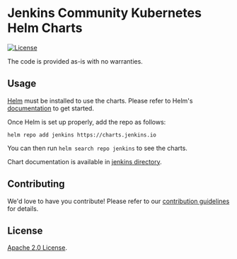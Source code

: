 # Jenkins Community Kubernetes Helm Charts

[![License](https://img.shields.io/badge/License-Apache%202.0-blue.svg)](https://opensource.org/licenses/Apache-2.0)

The code is provided as-is with no warranties.

## Usage

[Helm](https://helm.sh) must be installed to use the charts.
Please refer to Helm's [documentation](https://helm.sh/docs/) to get started.

Once Helm is set up properly, add the repo as follows:

```console
helm repo add jenkins https://charts.jenkins.io
```

You can then run `helm search repo jenkins` to see the charts.

<!-- Keep full URL links to repo files because this README syncs from main to gh-pages.  -->
Chart documentation is available in [jenkins directory](https://github.com/jenkinsci/helm-charts/blob/main/charts/jenkins/README.md).

## Contributing

<!-- Keep full URL links to repo files because this README syncs from main to gh-pages.  -->
We'd love to have you contribute! Please refer to our [contribution guidelines](https://github.com/jenkinsci/helm-charts/blob/main/CONTRIBUTING.md) for details.

## License

<!-- Keep full URL links to repo files because this README syncs from main to gh-pages.  -->
[Apache 2.0 License](https://github.com/jenkinsci/helm-charts/blob/main/LICENSE).